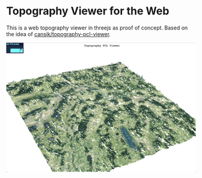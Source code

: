 # Topography Viewer for the Web
This is a web topography viewer in threejs as proof of concept. Based on the idea of [cansik/topography-pcl-viewer](https://github.com/cansik/topography-pcl-viewer).

![Example](example.png)